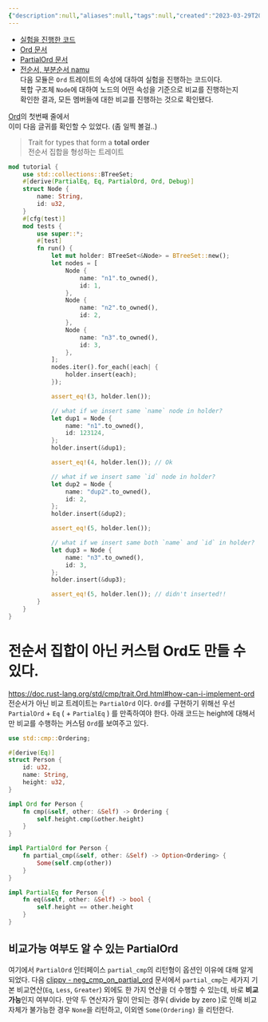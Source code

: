 ```yaml
---
{"description":null,"aliases":null,"tags":null,"created":"2023-03-29T20:40:17","updated":"2023-07-15T21:33:03","title":"Ord is total order, PartialOrd is partial order","dg-publish":true,"permalink":"/docs/Ord is total order, PartialOrd is partial order/","dgPassFrontmatter":true}
---
```


- [실험을 진행한 코드](https://github.com/ChoiWheatley/my-first-rust/blob/c55e7e848ccc2eefb0838b4ba44a3d7e86922f07/self_ref/src/step_006_self_ref_cmp.rs)
- [Ord 문서](https://doc.rust-lang.org/std/cmp/trait.Ord.html)
- [PartialOrd 문서](https://doc.rust-lang.org/std/cmp/trait.PartialOrd.html)
- [전순서, 부분순서 namu](https://namu.wiki/w/%EC%88%9C%EC%84%9C%20%EA%B4%80%EA%B3%84)  
다음 모듈은 `Ord` 트레이트의 속성에 대하여 실험을 진행하는 코드이다.  
복합 구조체 `Node`에 대하여 노드의 어떤 속성을 기준으로 비교를 진행하는지  
확인한 결과, 모든 멤버들에 대한 비교를 진행하는 것으로 확인됐다.

[Ord](https://doc.rust-lang.org/std/cmp/trait.Ord.html)의 첫번째 줄에서  
이미 다음 글귀를 확인할 수 있었다. (좀 일찍 볼걸..)

> Trait for types that form a **total order**  
> 전순서 집합을 형성하는 트레이트

```rust
mod tutorial {
    use std::collections::BTreeSet;
    #[derive(PartialEq, Eq, PartialOrd, Ord, Debug)]
    struct Node {
        name: String,
        id: u32,
    }
    #[cfg(test)]
    mod tests {
        use super::*;
        #[test]
        fn run() {
            let mut holder: BTreeSet<&Node> = BTreeSet::new();
            let nodes = [
                Node {
                    name: "n1".to_owned(),
                    id: 1,
                },
                Node {
                    name: "n2".to_owned(),
                    id: 2,
                },
                Node {
                    name: "n3".to_owned(),
                    id: 3,
                },
            ];
            nodes.iter().for_each(|each| {
                holder.insert(each);
            });

            assert_eq!(3, holder.len());

            // what if we insert same `name` node in holder?
            let dup1 = Node {
                name: "n1".to_owned(),
                id: 123124,
            };
            holder.insert(&dup1);

            assert_eq!(4, holder.len()); // Ok

            // what if we insert same `id` node in holder?
            let dup2 = Node {
                name: "dup2".to_owned(),
                id: 2,
            };
            holder.insert(&dup2);

            assert_eq!(5, holder.len());

            // what if we insert same both `name` and `id` in holder?
            let dup3 = Node {
                name: "n3".to_owned(),
                id: 3,
            };
            holder.insert(&dup3);

            assert_eq!(5, holder.len()); // didn't inserted!!
        }
    }
}

```

# 전순서 집합이 아닌 커스텀 Ord도 만들 수 있다.

https://doc.rust-lang.org/std/cmp/trait.Ord.html#how-can-i-implement-ord  
전순서가 아닌 비교 트레이트는 `PartialOrd` 이다. `Ord`를 구현하기 위해선 우선 `PartialOrd` + `Eq` ( + `PartialEq` ) 를 만족하여야 한다. 아래 코드는 height에 대해서만 비교를 수행하는 커스텀 `Ord`를 보여주고 있다.

```rust
use std::cmp::Ordering;

#[derive(Eq)]
struct Person {
    id: u32,
    name: String,
    height: u32,
}

impl Ord for Person {
    fn cmp(&self, other: &Self) -> Ordering {
        self.height.cmp(&other.height)
    }
}

impl PartialOrd for Person {
    fn partial_cmp(&self, other: &Self) -> Option<Ordering> {
        Some(self.cmp(other))
    }
}

impl PartialEq for Person {
    fn eq(&self, other: &Self) -> bool {
        self.height == other.height
    }
}
```

비교가능 여부도 알 수 있는 PartialOrd
---
여기에서 `PartialOrd` 인터페이스 `partial_cmp`의 리턴형이 옵션인 이유에 대해 알게 되었다. 다음 [clippy - neg_cmp_on_partial_ord](https://rust-lang.github.io/rust-clippy/master/index.html#neg_cmp_op_on_partial_ord) 문서에서 `partial_cmp`는 세가지 기본 비교연산(`Eq`, `Less`, `Greater`) 외에도 한 가지 연산을 더 수행할 수 있는데, 바로 **비교가능**인지 여부이다. 만약 두 연산자가 말이 안되는 경우( divide by zero )로 인해 비교자체가 불가능한 경우 `None`을 리턴하고, 이외엔 `Some(Ordering)` 을 리턴한다.
